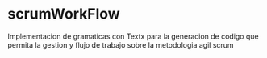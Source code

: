 # scrumWorkFlow
Implementacion de gramaticas con Textx para la generacion de codigo que permita la gestion y flujo de trabajo sobre la metodologia agil scrum

